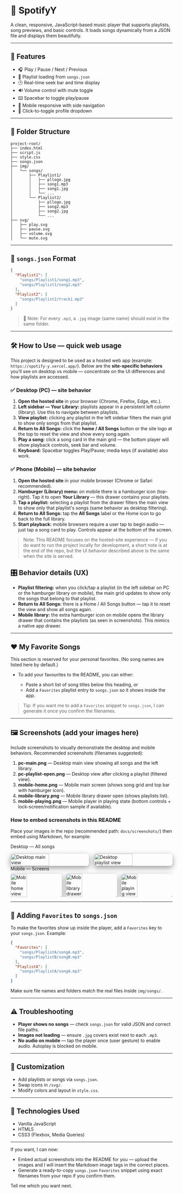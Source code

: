 # 🎵 SpotifyY

A clean, responsive, JavaScript-based music player that supports playlists, song previews, and basic controls. It loads songs dynamically from a JSON file and displays them beautifully.

---

## 🚀 Features

* 🎧 Play / Pause / Next / Previous
* 📁 Playlist loading from `songs.json`
* 🕒 Real-time seek bar and time display
* 🔊 Volume control with mute toggle
* ⌨️ Spacebar to toggle play/pause
* 📱 Mobile responsive with side navigation
* 👤 Click-to-toggle profile dropdown

---

## 📁 Folder Structure

```
project-root/
├── index.html
├── script.js
├── style.css
├── songs.json
├── img/
│   └── songs/
│       ├── Playlist1/
│       │   ├── pllogo.jpg
│       │   ├── song1.mp3
│       │   ├── song1.jpg
│       │   └── ...
│       └── Playlist2/
│           ├── pllogo.jpg
│           ├── song2.mp3
│           ├── song2.jpg
│           └── ...
├── svg/
│   ├── play.svg
│   ├── pause.svg
│   ├── volume.svg
│   └── mute.svg
```

---

## 📄 `songs.json` Format

```json
{
  "Playlist1": [
    "songs/Playlist1/song1.mp3",
    "songs/Playlist1/song2.mp3"
  ],
  "Playlist2": [
    "songs/Playlist2/track1.mp3"
  ]
}
```

> 🎨 Note: For every `.mp3`, a `.jpg` image (same name) should exist in the same folder.

---

## 🛠 How to Use — quick web usage

This project is designed to be used as a hosted web app (example: `https://spotify-y.vercel.app/`). Below are the **site-specific behaviors** you’ll see on desktop vs mobile — concentrate on the UI differences and how playlists are accessed.

### ✅ Desktop (PC) — site behavior

1. **Open the hosted site** in your browser (Chrome, Firefox, Edge, etc.).
2. **Left sidebar — Your Library:** playlists appear in a persistent left column (library). Use this to navigate between playlists.
3. **View playlist:** clicking any playlist in the left sidebar filters the main grid to show only songs from that playlist.
4. **Return to All Songs:** click the **home / All Songs** button or the site logo at the top to reset the view and show every song again.
5. **Play a song:** click a song card in the main grid — the bottom player will show playback controls, seek bar and volume.
6. **Keyboard:** Spacebar toggles Play/Pause; media keys (if available) also work.

### ✅ Phone (Mobile) — site behavior

1. **Open the hosted site** in your mobile browser (Chrome or Safari recommended).
2. **Hamburger (Library) menu:** on mobile there is a hamburger icon (top-right). Tap it to open **Your Library** — this drawer contains your playlists.
3. **Tap a playlist:** selecting a playlist from the drawer filters the main view to show only that playlist's songs (same behavior as desktop filtering).
4. **Return to All Songs:** tap the **All Songs** label or the Home icon to go back to the full library.
5. **Start playback:** mobile browsers require a user tap to begin audio — just tap a song card to play. Controls appear at the bottom of the screen.

> Note: This README focuses on the hosted-site experience — if you do want to run the project locally for development, a short note is at the end of the repo, but the UI behavior described above is the same when the site is served.

## 🎛 Behavior details (UX)

* **Playlist filtering:** when you click/tap a playlist (in the left sidebar on PC or the hamburger library on mobile), the main grid updates to show only the songs that belong to that playlist.
* **Return to All Songs:** there is a Home / All Songs button — tap it to reset the view and show all songs again.
* **Mobile library:** the extra hamburger icon on mobile opens the library drawer that contains the playlists (as seen in screenshots). This mimics a native app drawer.

---

## ❤️ My Favorite Songs

This section is reserved for your personal favorites. (No song names are listed here by default.)

* To add your favourites to the README, you can either:

  * Paste a short list of song titles below this heading, or
  * Add a `Favorites` playlist entry to `songs.json` so it shows inside the app.

> Tip: If you want me to add a `Favorites` snippet to `songs.json`, I can generate it once you confirm the filenames.

---

## 🖼 Screenshots (add your images here)

Include screenshots to visually demonstrate the desktop and mobile behaviors. Recommended screenshots (filenames suggested):

1. **pc-main.png** — Desktop main view showing all songs and the left library.
2. **pc-playlist-open.png** — Desktop view after clicking a playlist (filtered view).
3. **mobile-home.png** — Mobile main screen (shows song grid and top bar with hamburger icon).
4. **mobile-library.png** — Mobile library drawer open (shows playlists list).
5. **mobile-playing.png** — Mobile player in playing state (bottom controls + lock-screen/notification sample if available).

### How to embed screenshots in this README

Place your images in the repo (recommended path: `docs/screenshots/`) then embed using Markdown, for example:

Desktop — All songs
<div style="display:flex;gap:16px;flex-wrap:nowrap;align-items:flex-start;"> <img src="docs/screenshots/pc-main.png" alt="Desktop main view" style="width:49%;max-width:800px;border-radius:8px;box-shadow:0 6px 18px rgba(0,0,0,0.4);"> <img src="docs/screenshots/pc-playlist-open.png" alt="Desktop playlist view" style="width:49%;max-width:800px;border-radius:8px;box-shadow:0 6px 18px rgba(0,0,0,0.4);"> </div>
Mobile — Screens
<div style="display:flex;gap:12px;flex-wrap:nowrap;overflow-x:auto;align-items:flex-start;padding-top:8px;"> <img src="docs/screenshots/mobile-home.jpg" alt="Mobile home view" style="width:32%;min-width:140px;border-radius:8px;box-shadow:0 6px 18px rgba(0,0,0,0.35);"> <img src="docs/screenshots/mobile-library.jpg" alt="Mobile library drawer" style="width:32%;min-width:140px;border-radius:8px;box-shadow:0 6px 18px rgba(0,0,0,0.35);"> <img src="docs/screenshots/mobile-playing.jpg" alt="Mobile playing view" style="width:32%;min-width:140px;border-radius:8px;box-shadow:0 6px 18px rgba(0,0,0,0.35);"> </div>


---

## 🔧 Adding `Favorites` to `songs.json`

To make the favorites show up inside the player, add a `Favorites` key to your `songs.json`. Example:

```json
{
  "Favorites": [
    "songs/PlaylistA/songA.mp3",
    "songs/PlaylistB/songB.mp3"
  ],
  "PlaylistA": [
    "songs/PlaylistA/songA.mp3"
  ]
}
```

Make sure file names and folders match the real files inside `img/songs/`.

---

## ⚠️ Troubleshooting

* **Player shows no songs** — check `songs.json` for valid JSON and correct file paths.
* **Images not loading** — ensure `.jpg` covers exist next to each `.mp3`.
* **No audio on mobile** — tap the player once (user gesture) to enable audio. Autoplay is blocked on mobile.

---

## 🔧 Customization

* Add playlists or songs via `songs.json`.
* Swap icons in `/svg/`.
* Modify colors and layout in `style.css`.

---

## 🧠 Technologies Used

* Vanilla JavaScript
* HTML5
* CSS3 (Flexbox, Media Queries)

---

If you want, I can now:

* Embed actual screenshots into the README for you — upload the images and I will insert the Markdown image tags in the correct places.
* Generate a ready-to-copy `songs.json` `Favorites` snippet using exact filenames from your repo if you confirm them.

Tell me which you want next.
